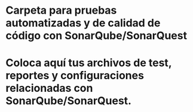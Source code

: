 # Carpeta para pruebas automatizadas y de calidad de código con SonarQube/SonarQuest
# Coloca aquí tus archivos de test, reportes y configuraciones relacionadas con SonarQube/SonarQuest.
